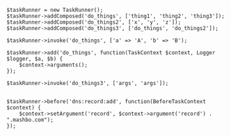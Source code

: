 
    $taskRunner = new TaskRunner();
    $taskRunner->addComposed('do_things', ['thing1', 'thing2', 'thing3']);
    $taskRunner->addComposed('do_things2', ['x', 'y', 'z']);
    $taskRunner->addComposed('do_things3', ['do_things', 'do_things2']);

    $taskRunner->invoke('do_things', ['a' => 'A', 'b' => 'B');

    $taskRunner->add('do_things', function(TaskContext $context, Logger $logger, $a, $b) {
        $context->arguments();
    });

    $taskRunner->invoke('do_things3', ['args', 'args']);


    $taskRunner->before('dns:record:add', function(BeforeTaskContext $context) {
        $context->setArgument('record', $context->argument('record') . ".mashbo.com");
    });